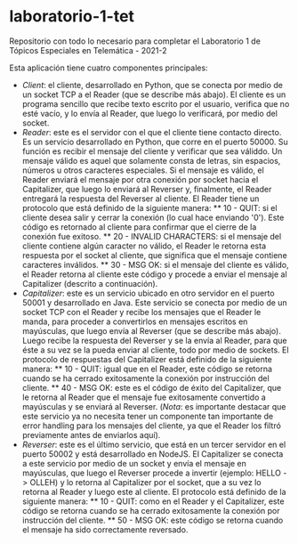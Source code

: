 # laboratorio-1-tet
Repositorio con todo lo necesario para completar el Laboratorio 1 de Tópicos Especiales en Telemática - 2021-2

Esta aplicación tiene cuatro componentes principales:
* *Client*: el cliente, desarrollado en Python, que se conecta por medio de un socket TCP a el Reader (que se describe más abajo). El cliente es un programa sencillo que recibe texto escrito por el usuario, verifica que no esté vacío, y lo envía al Reader, que luego lo verificará, por medio del socket.
* *Reader*: este es el servidor con el que el cliente tiene contacto directo. Es un servicio desarrollado en Python, que corre en el puerto 50000. Su función es recibir el mensaje del cliente y verificar que sea váliddo. Un mensaje válido es aquel que solamente consta de letras, sin espacios, números u otros caracteres especiales. Si el mensaje es válido, el Reader enviará el mensaje por otra conexión por socket hacia el Capitalizer, que luego lo enviará al Reverser y, finalmente, el Reader entregará la respuesta del Reverser al cliente. El Reader tiene un protocolo que está definido de la siguiente manera:
** 10 - QUIT: si el cliente desea salir y cerrar la conexión (lo cual hace enviando '0'). Este código es retornado al cliente para confirmar que el cierre de la conexión fue exitoso.
** 20 - INVALID CHARACTERS: si el mensaje del cliente contiene algún caracter no válido, el Reader le retorna esta respuesta por el socket al cliente, que significa que el mensaje contiene caracteres inválidos.
** 30 - MSG OK: si el mensaje del cliente es válido, el Reader retorna al cliente este código y procede a enviar el mensaje al Capitalizer (descrito a continuación).
* *Capitalizer*: este es un servicio ubicado en otro servidor en el puerto 50001 y desarrollado en Java. Este servicio se conecta por medio de un socket TCP con el Reader y recibe los mensajes que el Reader le manda, para proceder a convertirlos en mensajes escritos en mayúsculas, que luego envía al Reverser (que se describe más abajo). Luego recibe la respuesta del Reverser y se la envía al Reader, para que éste a su vez se la pueda enviar al cliente, todo por medio de sockets. El protocolo de respuestas del Capitalizer está definido de la siguiente manera:
** 10 - QUIT: igual que en el Reader, este código se retorna cuando se ha cerrado exitosamente la conexión por instrucción del cliente.
** 40 - MSG OK: este es el código de éxito del Capitalizer, que le retorna al Reader que el mensaje fue exitosamente convertido a mayúsculas y se enviará al Reverser. (_Nota_: es importante destacar que este servicio ya no necesita tener un componente tan importante de error handling para los mensajes del cliente, ya que el Reader los filtró previamente antes de enviarlos aquí).
* *Reverser*: este es el último servicio, que está en un tercer servidor en el puerto 50002 y está desarrollado en NodeJS. El Capitalizer se conecta a este servicio por medio de un socket y envía el mensaje en mayúsculas, que luego el Reverser procede a invertir (ejemplo: HELLO -> OLLEH) y lo retorna al Capitalizer por el socket, que a su vez lo retorna al Reader y luego este al cliente. El protocolo está definido de la siguiente manera:
** 10 - QUIT: como en el Reader y el Capitalizer, este código se retorna cuando se ha cerrado exitosamente la conexión por instrucción del cliente.
** 50 - MSG OK: este código se retorna cuando el mensaje ha sido correctamente reversado.